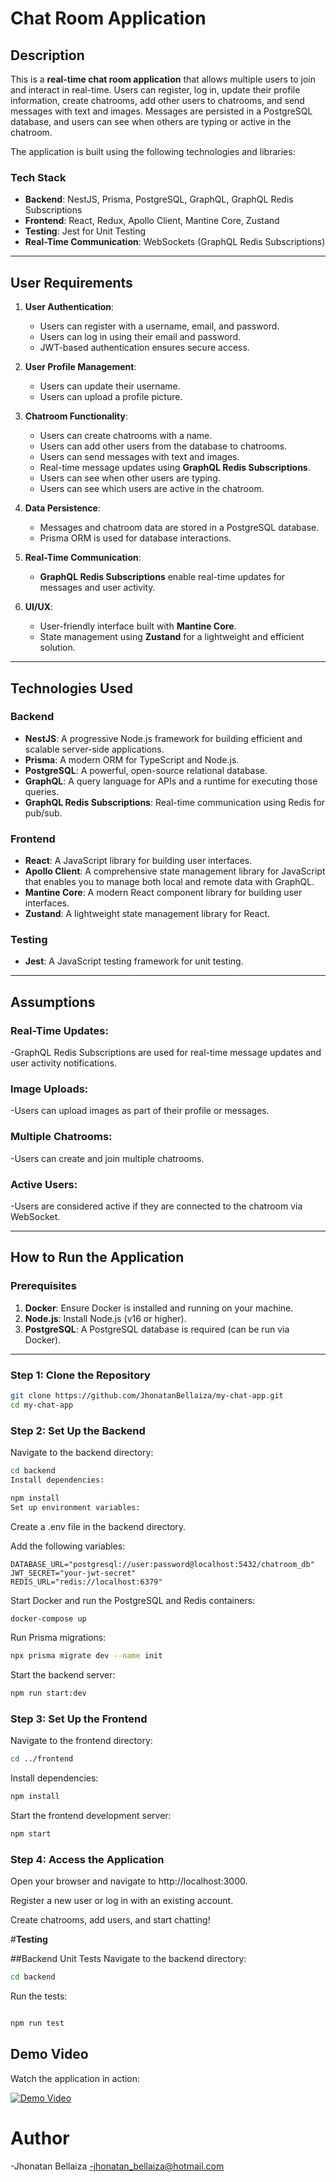 # **Chat Room Application**

## **Description**
This is a **real-time chat room application** that allows multiple users to join and interact in real-time. Users can register, log in, update their profile information, create chatrooms, add other users to chatrooms, and send messages with text and images. Messages are persisted in a PostgreSQL database, and users can see when others are typing or active in the chatroom.

The application is built using the following technologies and libraries:

### **Tech Stack**
- **Backend**: NestJS, Prisma, PostgreSQL, GraphQL, GraphQL Redis Subscriptions
- **Frontend**: React, Redux, Apollo Client, Mantine Core, Zustand
- **Testing**: Jest for Unit Testing
- **Real-Time Communication**: WebSockets (GraphQL Redis Subscriptions)

---

## **User Requirements**
1. **User Authentication**:
   - Users can register with a username, email, and password.
   - Users can log in using their email and password.
   - JWT-based authentication ensures secure access.

2. **User Profile Management**:
   - Users can update their username.
   - Users can upload a profile picture.

3. **Chatroom Functionality**:
   - Users can create chatrooms with a name.
   - Users can add other users from the database to chatrooms.
   - Users can send messages with text and images.
   - Real-time message updates using **GraphQL Redis Subscriptions**.
   - Users can see when other users are typing.
   - Users can see which users are active in the chatroom.

4. **Data Persistence**:
   - Messages and chatroom data are stored in a PostgreSQL database.
   - Prisma ORM is used for database interactions.

5. **Real-Time Communication**:
   - **GraphQL Redis Subscriptions** enable real-time updates for messages and user activity.

6. **UI/UX**:
   - User-friendly interface built with **Mantine Core**.
   - State management using **Zustand** for a lightweight and efficient solution.

---

## **Technologies Used**
### **Backend**
- **NestJS**: A progressive Node.js framework for building efficient and scalable server-side applications.
- **Prisma**: A modern ORM for TypeScript and Node.js.
- **PostgreSQL**: A powerful, open-source relational database.
- **GraphQL**: A query language for APIs and a runtime for executing those queries.
- **GraphQL Redis Subscriptions**: Real-time communication using Redis for pub/sub.

### **Frontend**
- **React**: A JavaScript library for building user interfaces.
- **Apollo Client**: A comprehensive state management library for JavaScript that enables you to manage both local and remote data with GraphQL.
- **Mantine Core**: A modern React component library for building user interfaces.
- **Zustand**: A lightweight state management library for React.

### **Testing**
- **Jest**: A JavaScript testing framework for unit testing.

---
## **Assumptions**

### Real-Time Updates:

-GraphQL Redis Subscriptions are used for real-time message updates and user activity notifications.

### Image Uploads:

-Users can upload images as part of their profile or messages.

### Multiple Chatrooms:

-Users can create and join multiple chatrooms.

### Active Users:

-Users are considered active if they are connected to the chatroom via WebSocket.

---

## **How to Run the Application**

### **Prerequisites**
1. **Docker**: Ensure Docker is installed and running on your machine.
2. **Node.js**: Install Node.js (v16 or higher).
3. **PostgreSQL**: A PostgreSQL database is required (can be run via Docker).
---

### **Step 1: Clone the Repository**
```bash
git clone https://github.com/JhonatanBellaiza/my-chat-app.git
cd my-chat-app
````
### **Step 2: Set Up the Backend**
Navigate to the backend directory:

```bash
cd backend
Install dependencies:
````
````bash
npm install
Set up environment variables:
````
Create a .env file in the backend directory.

Add the following variables:

````
DATABASE_URL="postgresql://user:password@localhost:5432/chatroom_db"
JWT_SECRET="your-jwt-secret"
REDIS_URL="redis://localhost:6379"
````
Start Docker and run the PostgreSQL and Redis containers:

````bash
docker-compose up
````
Run Prisma migrations:

````bash
npx prisma migrate dev --name init
````
Start the backend server:

````bash
npm run start:dev
````
### **Step 3: Set Up the Frontend**
Navigate to the frontend directory:

````bash
cd ../frontend
````
Install dependencies:

````bash
npm install
````

Start the frontend development server:

````bash
npm start
````
### **Step 4: Access the Application**
Open your browser and navigate to http://localhost:3000.

Register a new user or log in with an existing account.

Create chatrooms, add users, and start chatting!

#**Testing**

##Backend Unit Tests
Navigate to the backend directory:

````bash
cd backend
````
Run the tests:

````bash

npm run test
````


## **Demo Video**
Watch the application in action:

[![Demo Video](https://img.youtube.com/vi/hWJT24P5Xss/0.jpg)](https://www.youtube.com/watch?v=hWJT24P5Xss)

# Author
-Jhonatan Bellaiza
-jhonatan_bellaiza@hotmail.com
